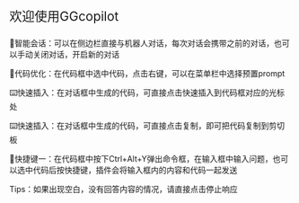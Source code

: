   <div id="read-box">
    <p style="font-size: 1.6em">欢迎使用GGcopilot</p>
    <p>📃智能会话：可以在侧边栏直接与机器人对话，每次对话会携带之前的对话，也可以手动关闭对话，开启新的对话</p>
    <p>📝代码优化：在代码框中选中代码，点击右键，可以在菜单栏中选择预置prompt</p>
    <p>⌨️快速插入：在对话框中生成的代码，可直接点击快速插入到代码框对应的光标处</p>
    <p>⌨️快速插入：在对话框中生成的代码，可直接点击复制，即可把代码复制到剪切板</p>
    <p>🔑快捷键一：在代码框中按下Ctrl+Alt+Y弹出命令框，在输入框中输入问题，也可以选中代码后按快捷键，插件会将输入框内的内容和代码一起发送</p>
    <p>Tips：如果出现空白，没有回答内容的情况，请直接点击停止响应</p>
  </div>


